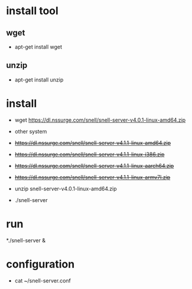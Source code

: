 # install tool

## wget
* apt-get install wget
## unzip
* apt-get install unzip


# install 

* wget https://dl.nssurge.com/snell/snell-server-v4.0.1-linux-amd64.zip

* other system

* ~~https://dl.nssurge.com/snell/snell-server-v4.1.1-linux-amd64.zip~~

* ~~https://dl.nssurge.com/snell/snell-server-v4.1.1-linux-i386.zip~~

* ~~https://dl.nssurge.com/snell/snell-server-v4.1.1-linux-aarch64.zip~~

* ~~https://dl.nssurge.com/snell/snell-server-v4.1.1-linux-armv7l.zip~~

* unzip snell-server-v4.0.1-linux-amd64.zip
* ./snell-server

# run 
*./snell-server &

# configuration
* cat ~/snell-server.conf
